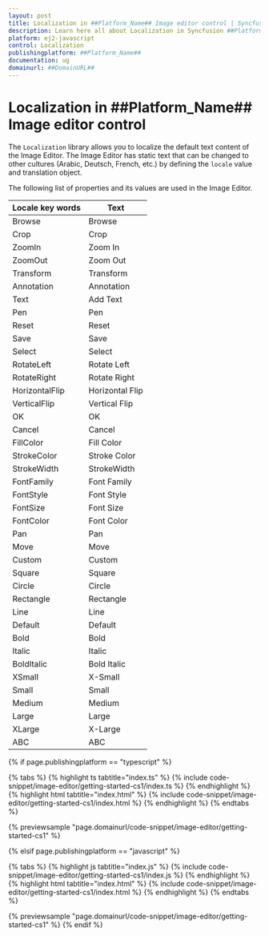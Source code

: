 ```yaml
---
layout: post
title: Localization in ##Platform_Name## Image editor control | Syncfusion
description: Learn here all about Localization in Syncfusion ##Platform_Name## Image editor control of Syncfusion Essential JS 2 and more.
platform: ej2-javascript
control: Localization 
publishingplatform: ##Platform_Name##
documentation: ug
domainurl: ##DomainURL##
---
```


# Localization in ##Platform_Name## Image editor control

The `Localization` library allows you to localize the default text content of the Image Editor. The Image Editor has static text that can be changed to other cultures (Arabic, Deutsch, French, etc.) by defining the `locale` value and translation object.

The following list of properties and its values are used in the Image  Editor.

| Locale key words | Text |
| ------------ | ----------------------- |
| Browse  | Browse |
| Crop  | Crop |
| ZoomIn | Zoom In |
| ZoomOut | Zoom Out |
| Transform | Transform |
| Annotation | Annotation |
| Text | Add Text |
| Pen | Pen |
| Reset | Reset |
| Save | Save |
| Select | Select |
| RotateLeft | Rotate Left |
| RotateRight | Rotate Right |
| HorizontalFlip | Horizontal Flip |
| VerticalFlip | Vertical Flip |
| OK | OK |
| Cancel | Cancel |
| FillColor | Fill Color |
| StrokeColor | Stroke Color |
| StrokeWidth | StrokeWidth |
| FontFamily | Font Family |
| FontStyle | Font Style |
| FontSize | Font Size |
| FontColor | Font Color |
| Pan | Pan |
| Move | Move |
| Custom | Custom |
| Square | Square |
| Circle | Circle |
| Rectangle | Rectangle |
| Line | Line |
| Default | Default |
| Bold | Bold |
| Italic | Italic |
| BoldItalic | Bold Italic |
| XSmall | X-Small |
| Small | Small |
| Medium | Medium |
| Large | Large |
| XLarge | X-Large |
| ABC | ABC |

{% if page.publishingplatform == "typescript" %}

 {% tabs %}
{% highlight ts tabtitle="index.ts" %}
{% include code-snippet/image-editor/getting-started-cs1/index.ts %}
{% endhighlight %}
{% highlight html tabtitle="index.html" %}
{% include code-snippet/image-editor/getting-started-cs1/index.html %}
{% endhighlight %}
{% endtabs %}
        
{% previewsample "page.domainurl/code-snippet/image-editor/getting-started-cs1" %}

{% elsif page.publishingplatform == "javascript" %}

{% tabs %}
{% highlight js tabtitle="index.js" %}
{% include code-snippet/image-editor/getting-started-cs1/index.js %}
{% endhighlight %}
{% highlight html tabtitle="index.html" %}
{% include code-snippet/image-editor/getting-started-cs1/index.html %}
{% endhighlight %}
{% endtabs %}

{% previewsample "page.domainurl/code-snippet/image-editor/getting-started-cs1" %}
{% endif %}